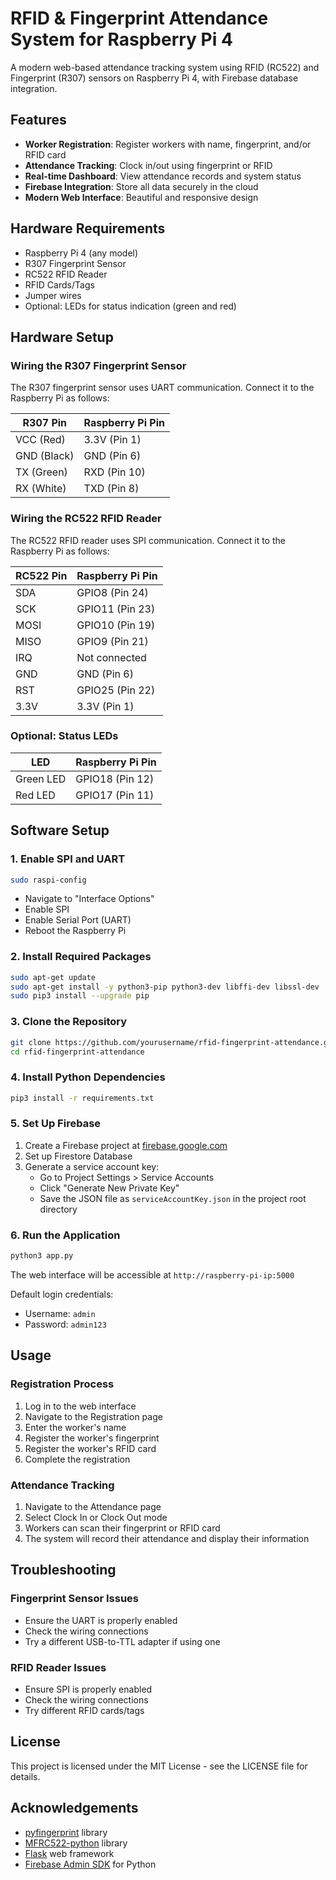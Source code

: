 # RFID & Fingerprint Attendance System for Raspberry Pi 4

A modern web-based attendance tracking system using RFID (RC522) and Fingerprint (R307) sensors on Raspberry Pi 4, with Firebase database integration.

## Features

- **Worker Registration**: Register workers with name, fingerprint, and/or RFID card
- **Attendance Tracking**: Clock in/out using fingerprint or RFID
- **Real-time Dashboard**: View attendance records and system status
- **Firebase Integration**: Store all data securely in the cloud
- **Modern Web Interface**: Beautiful and responsive design

## Hardware Requirements

- Raspberry Pi 4 (any model)
- R307 Fingerprint Sensor
- RC522 RFID Reader
- RFID Cards/Tags
- Jumper wires
- Optional: LEDs for status indication (green and red)

## Hardware Setup

### Wiring the R307 Fingerprint Sensor

The R307 fingerprint sensor uses UART communication. Connect it to the Raspberry Pi as follows:

| R307 Pin | Raspberry Pi Pin |
|----------|------------------|
| VCC (Red) | 3.3V (Pin 1) |
| GND (Black) | GND (Pin 6) |
| TX (Green) | RXD (Pin 10) |
| RX (White) | TXD (Pin 8) |

### Wiring the RC522 RFID Reader

The RC522 RFID reader uses SPI communication. Connect it to the Raspberry Pi as follows:

| RC522 Pin | Raspberry Pi Pin |
|-----------|------------------|
| SDA | GPIO8 (Pin 24) |
| SCK | GPIO11 (Pin 23) |
| MOSI | GPIO10 (Pin 19) |
| MISO | GPIO9 (Pin 21) |
| IRQ | Not connected |
| GND | GND (Pin 6) |
| RST | GPIO25 (Pin 22) |
| 3.3V | 3.3V (Pin 1) |

### Optional: Status LEDs

| LED | Raspberry Pi Pin |
|-----|------------------|
| Green LED | GPIO18 (Pin 12) |
| Red LED | GPIO17 (Pin 11) |

## Software Setup

### 1. Enable SPI and UART

```bash
sudo raspi-config
```

- Navigate to "Interface Options"
- Enable SPI
- Enable Serial Port (UART)
- Reboot the Raspberry Pi

### 2. Install Required Packages

```bash
sudo apt-get update
sudo apt-get install -y python3-pip python3-dev libffi-dev libssl-dev
sudo pip3 install --upgrade pip
```

### 3. Clone the Repository

```bash
git clone https://github.com/yourusername/rfid-fingerprint-attendance.git
cd rfid-fingerprint-attendance
```

### 4. Install Python Dependencies

```bash
pip3 install -r requirements.txt
```

### 5. Set Up Firebase

1. Create a Firebase project at [firebase.google.com](https://firebase.google.com)
2. Set up Firestore Database
3. Generate a service account key:
   - Go to Project Settings > Service Accounts
   - Click "Generate New Private Key"
   - Save the JSON file as `serviceAccountKey.json` in the project root directory

### 6. Run the Application

```bash
python3 app.py
```

The web interface will be accessible at `http://raspberry-pi-ip:5000`

Default login credentials:
- Username: `admin`
- Password: `admin123`

## Usage

### Registration Process

1. Log in to the web interface
2. Navigate to the Registration page
3. Enter the worker's name
4. Register the worker's fingerprint
5. Register the worker's RFID card
6. Complete the registration

### Attendance Tracking

1. Navigate to the Attendance page
2. Select Clock In or Clock Out mode
3. Workers can scan their fingerprint or RFID card
4. The system will record their attendance and display their information

## Troubleshooting

### Fingerprint Sensor Issues

- Ensure the UART is properly enabled
- Check the wiring connections
- Try a different USB-to-TTL adapter if using one

### RFID Reader Issues

- Ensure SPI is properly enabled
- Check the wiring connections
- Try different RFID cards/tags

## License

This project is licensed under the MIT License - see the LICENSE file for details.

## Acknowledgements

- [pyfingerprint](https://github.com/bastianraschke/pyfingerprint) library
- [MFRC522-python](https://github.com/mxgxw/MFRC522-python) library
- [Flask](https://flask.palletsprojects.com/) web framework
- [Firebase Admin SDK](https://firebase.google.com/docs/admin/setup) for Python
